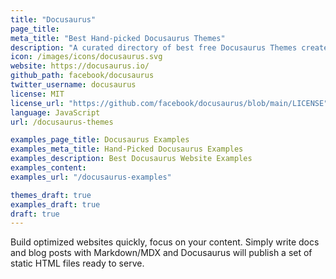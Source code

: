 ```yaml
---
title: "Docusaurus"
page_title:
meta_title: "Best Hand-picked Docusaurus Themes"
description: "A curated directory of best free Docusaurus Themes created by independent web designers & developers that are open source, MIT licensed & available for free to download."
icon: /images/icons/docusaurus.svg
website: https://docusaurus.io/
github_path: facebook/docusaurus
twitter_username: docusaurus
license: MIT
license_url: "https://github.com/facebook/docusaurus/blob/main/LICENSE"
language: JavaScript
url: /docusaurus-themes

examples_page_title: Docusaurus Examples
examples_meta_title: Hand-Picked Docusaurus Examples
examples_description: Best Docusaurus Website Examples
examples_content:
examples_url: "/docusaurus-examples"

themes_draft: true
examples_draft: true
draft: true
---
```


Build optimized websites quickly, focus on your content. Simply write docs and blog posts with Markdown/MDX and Docusaurus will publish a set of static HTML files ready to serve.
